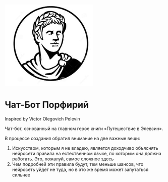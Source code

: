 ![Image alt](https://github.com/Ilya2raev/porphyrius/blob/master/Porphyrius.jpg)

# Чат-Бот Порфирий
Inspired by Victor Olegovich Pelevin

Чат-бот, основанный на главном герое книги «Путешествие в Элевсин».

В процессе создания обратил внимание на две важные вещи:

1. Искусством, которым я не владею, является доходчиво объяснять нейросети правила на естественном языке, по которым она должна работать. Это, пожалуй, самое сложное здесь
2. Чем подробней эти правила будут, тем меньше шансов, что нейросеть уйдет не туда, но в это же время может запутаться сильнее
